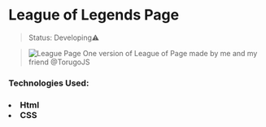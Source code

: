 <h1>League of Legends Page</h1>

>Status: Developing⚠️

><img src="https://media.discordapp.net/attachments/914344565073412126/960213583613009950/ssssr.JPG?width=1310&height=676"
     alt="League Page">
     One version of League of Page made by me and my friend @TorugoJS
     
 <h3>Technologies Used:<h3>
 <li>Html</li>
 <li>CSS</li>

